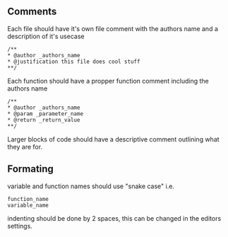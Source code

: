## Comments
Each file should have it's own file comment with the authors name and a description of it's usecase
```
/**
* @author _authors_name
* @justification this file does cool stuff
**/
```

Each function should have a propper function comment including the authors name
```
/**
* @author _authors_name
* @param _parameter_name 
* @return _return_value
**/
```

Larger blocks of code should have a descriptive comment outlining what they are for.

## Formating

variable and function names should use "snake case" i.e. 
```
function_name
variable_name
```
indenting should be done by 2 spaces, this can be changed in the editors settings.
